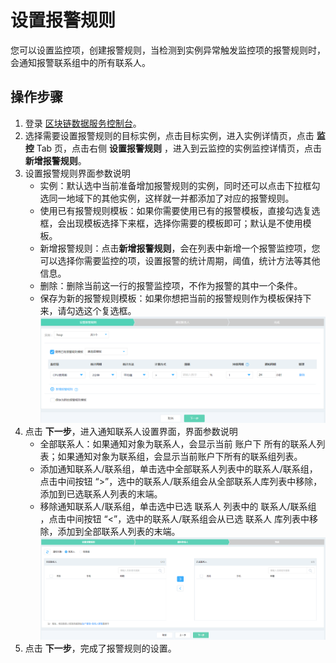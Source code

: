# 设置报警规则
您可以设置监控项，创建报警规则，当检测到实例异常触发监控项的报警规则时，会通知报警联系组中的所有联系人。 

## 操作步骤
1.  登录 [区块链数据服务控制台](https://bds-console.jdcloud.com/block/list)。   
2.  选择需要设置报警规则的目标实例，点击目标实例，进入实例详情页，点击 **监控** Tab 页，点击右侧 **设置报警规则** ，进入到云监控的实例监控详情页，点击 **新增报警规则**。  
3.  设置报警规则界面参数说明
    * 实例：默认选中当前准备增加报警规则的实例，同时还可以点击下拉框勾选同一地域下的其他实例，这样就一并都添加了对应的报警规则。
    * 使用已有报警规则模板：如果你需要使用已有的报警模板，直接勾选复选框，会出现模板选择下来框，选择你需要的模板即可；默认是不使用模板。
    * 新增报警规则：点击**新增报警规则**，会在列表中新增一个报警监控项，您可以选择你需要监控的项，设置报警的统计周期，阈值，统计方法等其他信息。
    * 删除：删除当前这一行的报警监控项，不作为报警的其中一个条件。
    * 保存为新的报警规则模板：如果你想把当前的报警规则作为模板保持下来，请勾选这个复选框。
    ![设置报警规则](Pic/设置报警规则.png)
4. 点击 **下一步**，进入通知联系人设置界面，界面参数说明
    * 全部联系人：如果通知对象为联系人，会显示当前 账户下 所有的联系人列表；如果通知对象为联系组，会显示当前账户下所有的联系组列表。
    * 添加通知联系人/联系组，单击选中全部联系人列表中的联系人/联系组，点击中间按钮 “>”，选中的联系人/联系组会从全部联系人库列表中移除，添加到已选联系人列表的末端。
    * 移除通知联系人/联系组，单击选中已选 联系人 列表中的 联系人/联系组 ，点击中间按钮 “<”，选中的联系人/联系组会从已选 联系人 库列表中移除，添加到全部联系人列表的末端。
    ![通知联系人](Pic/通知联系人.png)
5. 点击 **下一步**，完成了报警规则的设置。
